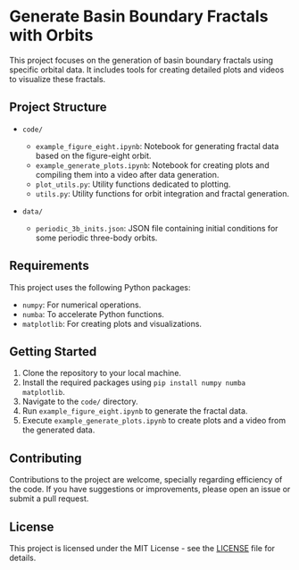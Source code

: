 # Generate Basin Boundary Fractals with Orbits

This project focuses on the generation of basin boundary fractals using specific orbital data. It includes tools for creating detailed plots and videos to visualize these fractals.

## Project Structure

- `code/`
  - `example_figure_eight.ipynb`: Notebook for generating fractal data based on the figure-eight orbit.
  - `example_generate_plots.ipynb`: Notebook for creating plots and compiling them into a video after data generation.
  - `plot_utils.py`: Utility functions dedicated to plotting.
  - `utils.py`: Utility functions for orbit integration and fractal generation.

- `data/`
  - `periodic_3b_inits.json`: JSON file containing initial conditions for some periodic three-body orbits.

## Requirements

This project uses the following Python packages:
- `numpy`: For numerical operations.
- `numba`: To accelerate Python functions.
- `matplotlib`: For creating plots and visualizations.

## Getting Started

1. Clone the repository to your local machine.
2. Install the required packages using `pip install numpy numba matplotlib`.
3. Navigate to the `code/` directory.
4. Run `example_figure_eight.ipynb` to generate the fractal data.
5. Execute `example_generate_plots.ipynb` to create plots and a video from the generated data.

## Contributing

Contributions to the project are welcome, specially regarding efficiency of the code. If you have suggestions or improvements, please open an issue or submit a pull request.

## License

This project is licensed under the MIT License - see the [LICENSE](LICENSE) file for details.

